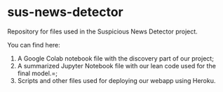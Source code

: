 # sus-news-detector
Repository for files used in the Suspicious News Detector project.

You can find here:
1. A Google Colab notebook file with the discovery part of our project;
2. A summarized Jupyter Notebook file with our lean code used for the final model.=;
3. Scripts and other files used for deploying our webapp using Heroku.
